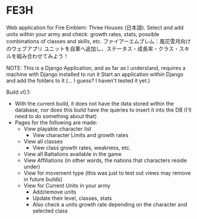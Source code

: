 # FE3H
Web application for Fire Emblem: Three Houses (日本語). Select and add units within your army and check: growth rates, stats, possible combinations of classes and skills, etc.
ファイアーエムブレム：風花雪月向けのウェブアプリ
ユニットを自軍へ追加し、ステータス・成長率・クラス・スキルを組み合わせてみよう！

NOTE: This is a Django Application, and as far as I understand, requires a machine with Django installed to run it
Start an application within Django and add the folders to it (... I guess? I haven't tested it yet.)


Build v0.1:
  - With the current build, it does not have the data stored within the database, nor does this build have the queries to insert it into the DB
    (I'll need to do something about that)
  - Pages for the following are made:
     - View playable character list
        - View character Limits and growth rates
     - View all classes
        - View class growth rates, weakness, etc.
     - View all Battalions available in the game
     - View Affiliations (in other words, the nations that characters reside under)
     - View for movement type (this was just to test out views may remove in future builds)
     - View for Current Units in your army
        - Add/remove units
        - Update their level, classes, stats
        - Also check a units growth rate depending on the character and selected class
